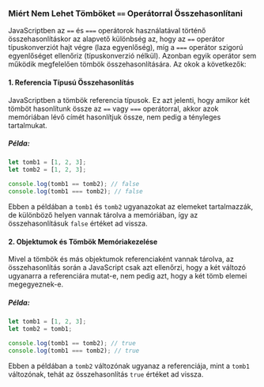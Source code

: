 ### Miért Nem Lehet Tömböket `==` Operátorral Összehasonlítani

JavaScriptben az `==` és `===` operátorok használatával történő összehasonlításkor az alapvető különbség az, hogy az `==` operátor típuskonverziót hajt végre (laza egyenlőség), míg a `===` operátor szigorú egyenlőséget ellenőriz (típuskonverzió nélkül). Azonban egyik operátor sem működik megfelelően tömbök összehasonlítására. Az okok a következők:

#### 1. Referencia Típusú Összehasonlítás

JavaScriptben a tömbök referencia típusok. Ez azt jelenti, hogy amikor két tömböt hasonlítunk össze az `==` vagy `===` operátorral, akkor azok memóriában lévő címét hasonlítjuk össze, nem pedig a tényleges tartalmukat.

##### Példa:

```javascript
let tomb1 = [1, 2, 3];
let tomb2 = [1, 2, 3];

console.log(tomb1 == tomb2); // false
console.log(tomb1 === tomb2); // false
```

Ebben a példában a `tomb1` és `tomb2` ugyanazokat az elemeket tartalmazzák, de különböző helyen vannak tárolva a memóriában, így az összehasonlításuk `false` értéket ad vissza.

#### 2. Objektumok és Tömbök Memóriakezelése

Mivel a tömbök és más objektumok referenciaként vannak tárolva, az összehasonlítás során a JavaScript csak azt ellenőrzi, hogy a két változó ugyanarra a referenciára mutat-e, nem pedig azt, hogy a két tömb elemei megegyeznek-e.

##### Példa:

```javascript
let tomb1 = [1, 2, 3];
let tomb2 = tomb1;

console.log(tomb1 == tomb2); // true
console.log(tomb1 === tomb2); // true
```

Ebben a példában a `tomb2` változónak ugyanaz a referenciája, mint a `tomb1` változónak, tehát az összehasonlítás `true` értéket ad vissza.
